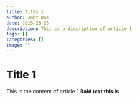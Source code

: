 ```yaml
---
title: Title 1
author: John Doe
date: 2015-03-25
description: This is a discription of article 1
tags: []
categories: []
image: ""
---
```

# Title 1

This is the content of article 1
**Bold text this is**